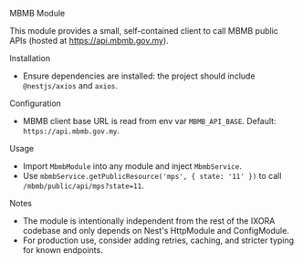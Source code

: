 MBMB Module

This module provides a small, self-contained client to call MBMB public APIs (hosted at https://api.mbmb.gov.my).

Installation
- Ensure dependencies are installed: the project should include `@nestjs/axios` and `axios`.

Configuration
- MBMB client base URL is read from env var `MBMB_API_BASE`. Default: `https://api.mbmb.gov.my`.

Usage
- Import `MbmbModule` into any module and inject `MbmbService`.
- Use `mbmbService.getPublicResource('mps', { state: '11' })` to call `/mbmb/public/api/mps?state=11`.

Notes
- The module is intentionally independent from the rest of the IXORA codebase and only depends on Nest's HttpModule and ConfigModule.
- For production use, consider adding retries, caching, and stricter typing for known endpoints.
